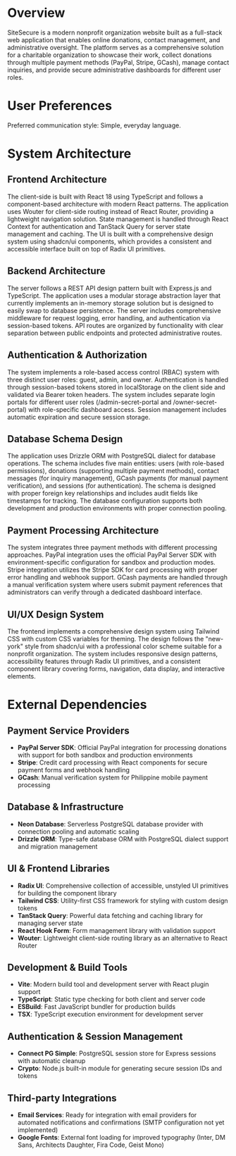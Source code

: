 # Overview

SiteSecure is a modern nonprofit organization website built as a full-stack web application that enables online donations, contact management, and administrative oversight. The platform serves as a comprehensive solution for a charitable organization to showcase their work, collect donations through multiple payment methods (PayPal, Stripe, GCash), manage contact inquiries, and provide secure administrative dashboards for different user roles.

# User Preferences

Preferred communication style: Simple, everyday language.

# System Architecture

## Frontend Architecture
The client-side is built with React 18 using TypeScript and follows a component-based architecture with modern React patterns. The application uses Wouter for client-side routing instead of React Router, providing a lightweight navigation solution. State management is handled through React Context for authentication and TanStack Query for server state management and caching. The UI is built with a comprehensive design system using shadcn/ui components, which provides a consistent and accessible interface built on top of Radix UI primitives.

## Backend Architecture
The server follows a REST API design pattern built with Express.js and TypeScript. The application uses a modular storage abstraction layer that currently implements an in-memory storage solution but is designed to easily swap to database persistence. The server includes comprehensive middleware for request logging, error handling, and authentication via session-based tokens. API routes are organized by functionality with clear separation between public endpoints and protected administrative routes.

## Authentication & Authorization
The system implements a role-based access control (RBAC) system with three distinct user roles: guest, admin, and owner. Authentication is handled through session-based tokens stored in localStorage on the client side and validated via Bearer token headers. The system includes separate login portals for different user roles (/admin-secret-portal and /owner-secret-portal) with role-specific dashboard access. Session management includes automatic expiration and secure session storage.

## Database Schema Design
The application uses Drizzle ORM with PostgreSQL dialect for database operations. The schema includes five main entities: users (with role-based permissions), donations (supporting multiple payment methods), contact messages (for inquiry management), GCash payments (for manual payment verification), and sessions (for authentication). The schema is designed with proper foreign key relationships and includes audit fields like timestamps for tracking. The database configuration supports both development and production environments with proper connection pooling.

## Payment Processing Architecture
The system integrates three payment methods with different processing approaches. PayPal integration uses the official PayPal Server SDK with environment-specific configuration for sandbox and production modes. Stripe integration utilizes the Stripe SDK for card processing with proper error handling and webhook support. GCash payments are handled through a manual verification system where users submit payment references that administrators can verify through a dedicated dashboard interface.

## UI/UX Design System
The frontend implements a comprehensive design system using Tailwind CSS with custom CSS variables for theming. The design follows the "new-york" style from shadcn/ui with a professional color scheme suitable for a nonprofit organization. The system includes responsive design patterns, accessibility features through Radix UI primitives, and a consistent component library covering forms, navigation, data display, and interactive elements.

# External Dependencies

## Payment Service Providers
- **PayPal Server SDK**: Official PayPal integration for processing donations with support for both sandbox and production environments
- **Stripe**: Credit card processing with React components for secure payment forms and webhook handling
- **GCash**: Manual verification system for Philippine mobile payment processing

## Database & Infrastructure
- **Neon Database**: Serverless PostgreSQL database provider with connection pooling and automatic scaling
- **Drizzle ORM**: Type-safe database ORM with PostgreSQL dialect support and migration management

## UI & Frontend Libraries
- **Radix UI**: Comprehensive collection of accessible, unstyled UI primitives for building the component library
- **Tailwind CSS**: Utility-first CSS framework for styling with custom design tokens
- **TanStack Query**: Powerful data fetching and caching library for managing server state
- **React Hook Form**: Form management library with validation support
- **Wouter**: Lightweight client-side routing library as an alternative to React Router

## Development & Build Tools
- **Vite**: Modern build tool and development server with React plugin support
- **TypeScript**: Static type checking for both client and server code
- **ESBuild**: Fast JavaScript bundler for production builds
- **TSX**: TypeScript execution environment for development server

## Authentication & Session Management
- **Connect PG Simple**: PostgreSQL session store for Express sessions with automatic cleanup
- **Crypto**: Node.js built-in module for generating secure session IDs and tokens

## Third-party Integrations
- **Email Services**: Ready for integration with email providers for automated notifications and confirmations (SMTP configuration not yet implemented)
- **Google Fonts**: External font loading for improved typography (Inter, DM Sans, Architects Daughter, Fira Code, Geist Mono)